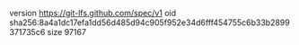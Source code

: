version https://git-lfs.github.com/spec/v1
oid sha256:8a4a1dc17efa1dd56d485d94c905f952e34d6fff454755c6b33b2899371735c6
size 97167
